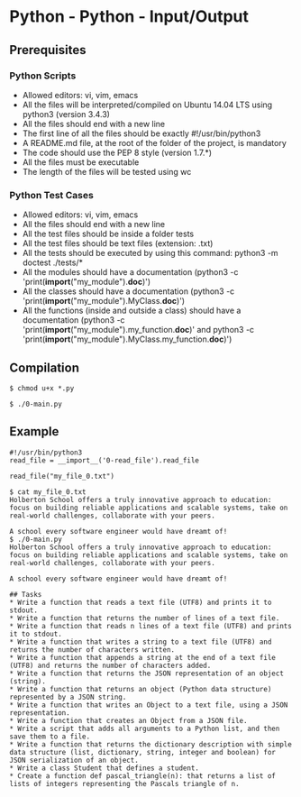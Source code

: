 # Python - Python - Input/Output

## Prerequisites
### Python Scripts
* Allowed editors: vi, vim, emacs
* All the files will be interpreted/compiled on Ubuntu 14.04 LTS using python3 (version 3.4.3)
* All the files should end with a new line
* The first line of all the files should be exactly #!/usr/bin/python3
* A README.md file, at the root of the folder of the project, is mandatory
* The code should use the PEP 8 style (version 1.7.*)
* All the files must be executable
* The length of the files will be tested using wc
### Python Test Cases
* Allowed editors: vi, vim, emacs
* All the files should end with a new line
* All the test files should be inside a folder tests
* All the test files should be text files (extension: .txt)
* All the tests should be executed by using this command: python3 -m doctest ./tests/*
* All the modules should have a documentation (python3 -c 'print(__import__("my_module").__doc__)')      
* All the classes should have a documentation (python3 -c 'print(__import__("my_module").MyClass.__doc__)')
* All the functions (inside and outside a class) should have a documentation (python3 -c 'print(__import__("my_module").my_function.__doc__)' and python3 -c 'print(__import__("my_module").MyClass.my_function.__doc__)')

## Compilation
`$ chmod u+x *.py`

`$ ./0-main.py`

## Example
```$ cat 0-main.py
#!/usr/bin/python3
read_file = __import__('0-read_file').read_file

read_file("my_file_0.txt")

$ cat my_file_0.txt
Holberton School offers a truly innovative approach to education:
focus on building reliable applications and scalable systems, take on real-world challenges, collaborate with your peers. 

A school every software engineer would have dreamt of!
$ ./0-main.py
Holberton School offers a truly innovative approach to education:
focus on building reliable applications and scalable systems, take on real-world challenges, collaborate with your peers. 

A school every software engineer would have dreamt of!

## Tasks
* Write a function that reads a text file (UTF8) and prints it to stdout.
* Write a function that returns the number of lines of a text file.
* Write a function that reads n lines of a text file (UTF8) and prints it to stdout.
* Write a function that writes a string to a text file (UTF8) and returns the number of characters written.
* Write a function that appends a string at the end of a text file (UTF8) and returns the number of characters added.
* Write a function that returns the JSON representation of an object (string).
* Write a function that returns an object (Python data structure) represented by a JSON string.
* Write a function that writes an Object to a text file, using a JSON representation.
* Write a function that creates an Object from a JSON file.
* Write a script that adds all arguments to a Python list, and then save them to a file.
* Write a function that returns the dictionary description with simple data structure (list, dictionary, string, integer and boolean) for JSON serialization of an object.
* Write a class Student that defines a student.
* Create a function def pascal_triangle(n): that returns a list of lists of integers representing the Pascals triangle of n.
